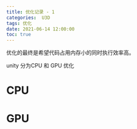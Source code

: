 ```yaml
---
title: 优化记录 - 1
categories:  U3D
tags: 优化
date: 2021-06-14 12:00:00
toc: true
---
```


优化的最终是希望代码占用内存小的同时执行效率高。

unity 分为CPU 和 GPU 优化

# CPU 


# GPU